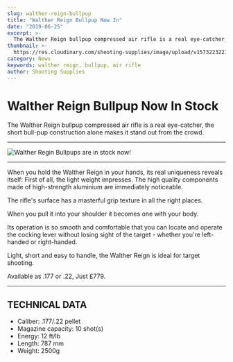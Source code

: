 ```yaml
---
slug: walther-reign-bullpup
title: "Walther Reign Bullpup Now In"
date: "2019-06-25"
excerpt: >-
  The Walther Reign bullpup compressed air rifle is a real eye-catcher, the short bull-pup construction alone makes it stand out from the crowd.
thumbnail: >-
  https://res.cloudinary.com/shooting-supplies/image/upload/v1573223221/Blog/Walther-Reign-Bullpup-FB.webp
category: News
keywords: walther reign, bullpup, air rifle
author: Shooting Supplies
---
```


# **Walther Reign Bullpup Now In Stock**

The Walther Reign bullpup compressed air rifle is a real eye-catcher, the short bull-pup construction alone makes it stand out from the crowd.

---

![Walther Regin Bullpups are in stock now!](https://res.cloudinary.com/shooting-supplies/image/upload/v1573223221/Blog/Walther-Reign-Bullpup-FB.webp)

---

When you hold the Walther Reign in your hands, its real uniqueness reveals itself: First of all, the light weight impresses. The high quality components made of high-strength aluminium are immediately noticeable.

The rifle's surface has a masterful grip texture in all the right places.

When you pull it into your shoulder it becomes one with your body.

Its operation is so smooth and comfortable that you can locate and operate the cocking lever without losing sight of the target - whether you're left-handed or right-handed.

Light, short and easy to handle, the Walther Reign is ideal for target shooting.

Available as .177 or .22, Just £779.

---

## **TECHNICAL DATA**

- Caliber: .177/.22 pellet
- Magazine capacity: 10 shot(s)
- Energy: 12 ft/lb
- Length: 787 mm
- Weight: 2500g
